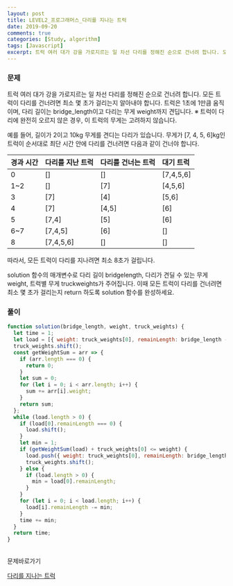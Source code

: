 ```yaml
---
layout: post
title: LEVEL2_프로그래머스_다리를 지나는 트럭
date: 2019-09-20
comments: true
categories: [Study, algorithm]
tags: [Javascript]
excerpt: 트럭 여러 대가 강을 가로지르는 일 차선 다리를 정해진 순으로 건너려 합니다. 모든 트럭이 다리를 건너려면 최소 몇 초가 걸리는지 알아내야 합니다.
---
```


### 문제

트럭 여러 대가 강을 가로지르는 일 차선 다리를 정해진 순으로 건너려 합니다. 모든 트럭이 다리를 건너려면 최소 몇 초가 걸리는지 알아내야 합니다. 트럭은 1초에 1만큼 움직이며, 다리 길이는 bridge_length이고 다리는 무게 weight까지 견딥니다.
※ 트럭이 다리에 완전히 오르지 않은 경우, 이 트럭의 무게는 고려하지 않습니다.

예를 들어, 길이가 2이고 10kg 무게를 견디는 다리가 있습니다. 무게가 [7, 4, 5, 6]kg인 트럭이 순서대로 최단 시간 안에 다리를 건너려면 다음과 같이 건너야 합니다.

| 경과 시간 | 다리를 지난 트럭 | 다리를 건너는 트럭 | 대기 트럭 |
| :-------- | :--------------- | :----------------- | :-------- |
| 0         | []               | []                 | [7,4,5,6] |
| 1~2       | []               | [7]                | [4,5,6]   |
| 3         | [7]              | [4]                | [5,6]     |
| 4         | [7]              | [4,5]              | [6]       |
| 5         | [7,4]            | [5]                | [6]       |
| 6~7       | [7,4,5]          | [6]                | []        |
| 8         | [7,4,5,6]        | []                 | []        |

따라서, 모든 트럭이 다리를 지나려면 최소 8초가 걸립니다.

solution 함수의 매개변수로 다리 길이 bridgelength, 다리가 견딜 수 있는 무게 weight, 트럭별 무게 truckweights가 주어집니다. 이때 모든 트럭이 다리를 건너려면 최소 몇 초가 걸리는지 return 하도록 solution 함수를 완성하세요.

### 풀이

```javascript
function solution(bridge_length, weight, truck_weights) {
  let time = 1;
  let load = [{ weight: truck_weights[0], remainLength: bridge_length - 1 }];
  truck_weights.shift();
  const getWeightSum = arr => {
    if (arr.length === 0) {
      return 0;
    }
    let sum = 0;
    for (let i = 0; i < arr.length; i++) {
      sum += arr[i].weight;
    }
    return sum;
  };
  while (load.length > 0) {
    if (load[0].remainLength === 0) {
      load.shift();
    }
    let min = 1;
    if (getWeightSum(load) + truck_weights[0] <= weight) {
      load.push({ weight: truck_weights[0], remainLength: bridge_length });
      truck_weights.shift();
    } else {
      if (load.length > 0) {
        min = load[0].remainLength;
      }
    }
    for (let i = 0; i < load.length; i++) {
      load[i].remainLength -= min;
    }
    time += min;
  }
  return time;
}
```

<br>
<span class="reference">문제바로가기</span>

[다리를 지나는 트럭](https://programmers.co.kr/learn/courses/30/lessons/42583)

